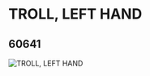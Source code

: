 # TROLL, LEFT HAND
## 60641
![TROLL, LEFT HAND](https://lc-www-live-s.legocdn.com/media/bricks/5/2/4518048.jpg)